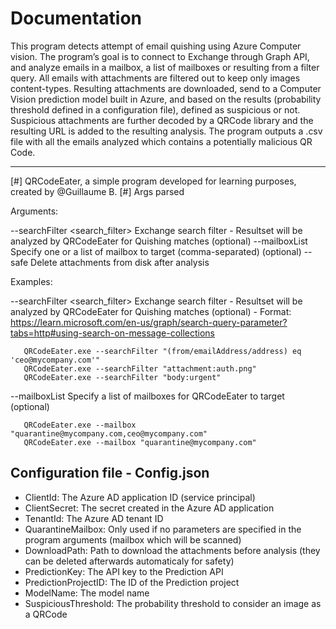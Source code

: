 # Documentation

This program detects attempt of email quishing using Azure Computer vision. 
The program’s goal is to connect to Exchange through Graph API, and analyze emails in a mailbox, a list of mailboxes or resulting from a filter query. All emails with attachments are filtered out to keep only images content-types. Resulting attachments are downloaded, send to a Computer Vision prediction model built in Azure, and based on the results (probability threshold defined in a configuration file), defined as suspicious or not. Suspicious attachments are further decoded by a QRCode library and the resulting URL is added to the resulting analysis. The program outputs a .csv file with all the emails analyzed which contains a potentially malicious QR Code.

---

[#] QRCodeEater, a simple program developed for learning purposes, created by @Guillaume B.
[#] Args parsed  

Arguments:

   --searchFilter <search_filter>  Exchange search filter - Resultset will be analyzed by QRCodeEater for Quishing matches (optional)
   --mailboxList <mailboxList>     Specify one or a list of mailbox to target (comma-separated) (optional)
   --safe                          Delete attachments from disk after analysis

Examples:

   --searchFilter <search_filter>  Exchange search filter - Resultset will be analyzed by QRCodeEater for Quishing matches (optional) - Format: https://learn.microsoft.com/en-us/graph/search-query-parameter?tabs=http#using-search-on-message-collections

       QRCodeEater.exe --searchFilter "(from/emailAddress/address) eq 'ceo@mycompany.com'"
       QRCodeEater.exe --searchFilter "attachment:auth.png"
       QRCodeEater.exe --searchFilter "body:urgent"

   --mailboxList <mailboxList>     Specify a list of mailboxes for QRCodeEater to target (optional)

       QRCodeEater.exe --mailbox "quarantine@mycompany.com,ceo@mycompany.com"
       QRCodeEater.exe --mailbox "quarantine@mycompany.com"

## Configuration file - Config.json

- ClientId: The Azure AD application ID (service principal)
- ClientSecret: The secret created in the Azure AD application
- TenantId: The Azure AD tenant ID
- QuarantineMailbox: Only used if no parameters are specified in the program arguments (mailbox which will be scanned)
- DownloadPath: Path to download the attachments before analysis (they can be deleted afterwards automaticaly for safety)
- PredictionKey: The API key to the Prediction API
- PredictionProjectID: The ID of the Prediction project
- ModelName: The model name
- SuspiciousThreshold: The probability threshold to consider an image as a QRCode

